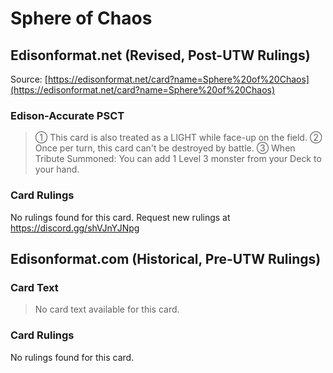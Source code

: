 # Sphere of Chaos

## Edisonformat.net (Revised, Post-UTW Rulings)

Source: [https://edisonformat.net/card?name=Sphere%20of%20Chaos](https://edisonformat.net/card?name=Sphere%20of%20Chaos)

### Edison-Accurate PSCT

> ① This card is also treated as a LIGHT while face-up on the field.
> ② Once per turn, this card can't be destroyed by battle.
> ③ When Tribute Summoned: You can add 1 Level 3 monster from your Deck to your hand.

### Card Rulings

No rulings found for this card. Request new rulings at https://discord.gg/shVJnYJNpg


## Edisonformat.com (Historical, Pre-UTW Rulings)

### Card Text

> No card text available for this card.

### Card Rulings

No rulings found for this card.



